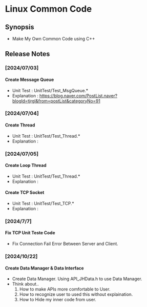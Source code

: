 # Linux Common Code
## Synopsis
  * Make My Own Common Code using C++

## Release Notes
### [2024/07/03] 
  #### Create Message Queue 
  * Unit Test   : UnitTest/Test_MsgQueue.*
  * Explanation : https://blog.naver.com/PostList.naver?blogId=tjrgl&from=postList&categoryNo=91

### [2024/07/04] 
  #### Create Thread
  * Unit Test   : UnitTest/Test_Thread.*
  * Explanation : 

### [2024/07/05] 
  #### Create Loop Thread
  * Unit Test   : UnitTest/Test_Thread.*
  * Explanation : 

  #### Create TCP Socket
  * Unit Test   : UnitTest/Test_TCP.*
  * Explanation : 

### [2024/7/7]
  #### Fix TCP Unit Teste Code
  * Fix Connection Fail Error Between Server and Client.

### [2024/10/22]
  #### Create Data Manager & Data Interface
  * Create Data Manager. Using API_JHData.h to use Data Manager.
  * Think about..
    1. How to make APIs more comfortable to User.
    2. How to recognize user to used this without explaination.
    3. How to Hide my inner code from user. 